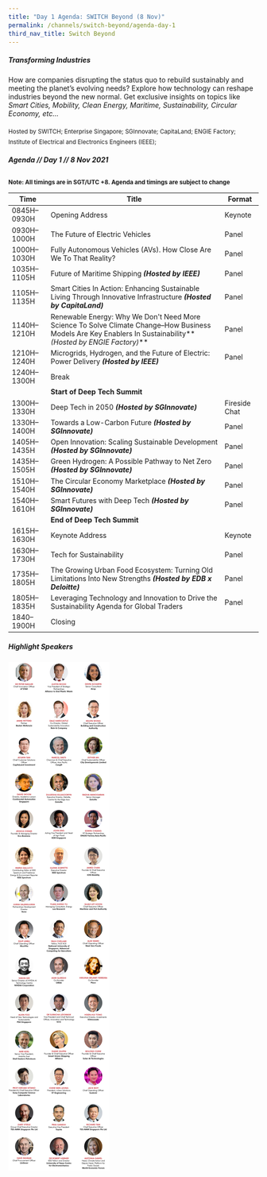 ```yaml
---
title: "Day 1 Agenda: SWITCH Beyond (8 Nov)"
permalink: /channels/switch-beyond/agenda-day-1
third_nav_title: Switch Beyond
---
```

##### Transforming Industries

How are companies disrupting the status quo to rebuild sustainably and meeting the planet’s evolving needs? Explore how technology can reshape industries beyond the new normal. Get exclusive insights on topics like *Smart Cities, Mobility, Clean Energy, Maritime, Sustainability, Circular Economy, etc...*

<sub>Hosted by SWITCH; Enterprise Singapore; SGInnovate; CapitaLand; ENGIE Factory; Institute of Electrical and Electronics Engineers (IEEE); </sub>

##### Agenda // Day 1 // 8 Nov 2021

<sub>**Note: All timings are in SGT/UTC +8. Agenda and timings are subject to change**</sub>

| Time | Title | Format |
| -------- | -------- | -------- |
| 0845H–0930H     | Opening Address     | Keynote     |
| 0930H–1000H     | The Future of Electric Vehicles     | Panel     |
| 1000H–1030H     | Fully Autonomous Vehicles (AVs). How Close Are We To That Reality?     | Panel     |
| 1035H–1105H     | Future of Maritime Shipping **_(Hosted by IEEE)_**     | Panel    |
| 1105H–1135H     | Smart Cities In Action: Enhancing Sustainable Living Through Innovative Infrastructure **_(Hosted by CapitaLand)_**     | Panel   |
| 1140H–1210H     | Renewable Energy: Why We Don't Need More Science To Solve Climate Change–How Business Models Are Key Enablers In Sustainability** _(Hosted by ENGIE Factory)_**      | Panel     |
| 1210H–1240H     | Microgrids, Hydrogen, and the Future of Electric: Power Delivery **_(Hosted by IEEE)_**      | Panel     |
| 1240H–1300H     | Break     |     |
|      | **Start of Deep Tech Summit**     |      |
| 1300H–1330H     | Deep Tech in 2050  **_(Hosted by SGInnovate)_**   | Fireside Chat     |
| 1330H–1400H     | Towards a Low-Carbon Future  **_(Hosted by SGInnovate)_**  | Panel     |
| 1405H–1435H     | Open Innovation: Scaling Sustainable Development **_(Hosted by SGInnovate)_**    | Panel     |
| 1435H–1505H     | Green Hydrogen: A Possible Pathway to Net Zero **_(Hosted by SGInnovate)_**    | Panel     |
| 1510H–1540H     | The Circular Economy Marketplace  **_(Hosted by SGInnovate)_**    | Panel    |
| 1540H–1610H     | Smart Futures with Deep Tech  **_(Hosted by SGInnovate)_**   | Panel     |
|      | **End of Deep Tech Summit**     |      |
| 1615H–1630H     | Keynote Address     | Keynote     |
| 1630H–1730H     | Tech for Sustainability     | Panel     |
| 1735H–1805H     | The Growing Urban Food Ecosystem: Turning Old Limitations Into New Strengths **_(Hosted by EDB x Deloitte)_**      | Panel     |
| 1805H–1835H     | Leveraging Technology and Innovation to Drive the Sustainability Agenda for Global Traders     | Panel     |
| 1840–1900H     | Closing     |      |

##### Highlight Speakers
![SWITCH 2021 Speakers](/images/SWITCH_2021_Speakers_Beyond_Day1_Highlights_v1.png)